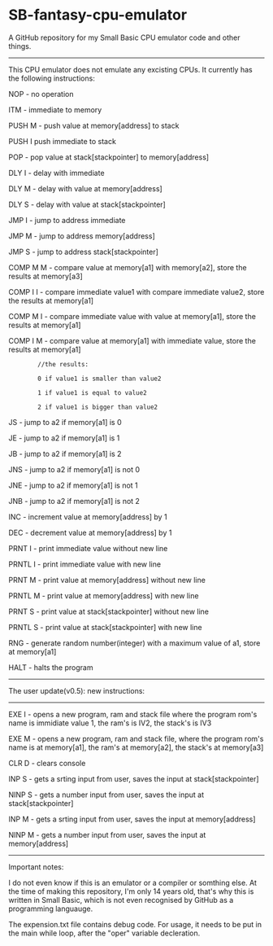 # SB-fantasy-cpu-emulator
A GitHub repository for my Small Basic CPU emulator code and other things.
________________________________
This CPU emulator does not emulate any excisting CPUs.
It currently has the following instructions:

NOP - no operation

ITM - immediate to memory

PUSH M - push value at memory[address] to stack

PUSH I push immediate to stack

POP - pop value at stack[stackpointer] to memory[address]

DLY I - delay with immediate

DLY M - delay with value at memory[address]

DLY S - delay with value at stack[stackpointer]

JMP I - jump to address immediate

JMP M - jump to address memory[address]

JMP S - jump to address stack[stackpointer]

COMP M M - compare value at memory[a1] with memory[a2], store the results at memory[a3]

COMP I I - compare immediate value1 with compare immediate value2, store the results at memory[a1]

COMP M I - compare immediate value with value at memory[a1], store the results at memory[a1]

COMP I M - compare value at memory[a1] with immediate value, store the results at memory[a1]

            //the results:
            
            0 if value1 is smaller than value2
            
            1 if value1 is equal to value2
            
            2 if value1 is bigger than value2
            
            
JS - jump to a2 if memory[a1] is 0

JE - jump to a2 if memory[a1] is 1

JB - jump to a2 if memory[a1] is 2

JNS - jump to a2 if memory[a1] is not 0

JNE - jump to a2 if memory[a1] is not 1

JNB - jump to a2 if memory[a1] is not 2

INC - increment value at memory[address] by 1

DEC - decrement value at memory[address] by 1

PRNT I - print immediate value without new line

PRNTL I - print immediate value with new line

PRNT M - print value at memory[address] without new line

PRNTL M - print value at memory[address] with new line

PRNT S - print value at stack[stackpointer] without new line

PRNTL S - print value at stack[stackpointer] with new line

RNG - generate random number(integer) with a maximum value of a1, store at memory[a1]

HALT - halts the program
_________________________
The user update(v0.5): new instructions:
__________________________

EXE I - opens a new program, ram and stack file where the program rom's name is immidiate value 1, the ram's is IV2, the stack's is IV3

EXE M - opens a new program, ram and stack file, where the program rom's name is at memory[a1], the ram's at memory[a2], the stack's at memory[a3]

CLR D - clears console

INP S - gets a srting input from user, saves the input at stack[stackpointer]

NINP S - gets a number input from user, saves the input at stack[stackpointer]

INP M - gets a srting input from user, saves the input at memory[address]

NINP M - gets a number input from user, saves the input at memory[address]
________________________
Important notes:

I do not even know if this is an emulator or a compiler or somthing else. At the time of making this repository, I'm only 14 years old, that's why this is written in Small Basic, which is not even recognised by GitHub as a programming languauge.

The  expension.txt file contains debug code. For usage, it needs to be put in the main while loop, after the "oper" variable decleration.
